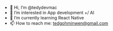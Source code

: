 - 👋 Hi, I’m @tedydevmac
- 👀 I’m interested in App development +/ AI 
- 🌱 I’m currently learning React Native
- 📫 How to reach me: tedgohminwen@gmail.com

<!---
tedydevmac/tedydevmac is a ✨ special ✨ repository because its `README.md` (this file) appears on your GitHub profile.
You can click the Preview link to take a look at your changes.
--->
